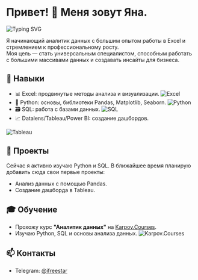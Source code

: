 # Привет! 👋 Меня зовут Яна.
![Typing SVG](https://readme-typing-svg.herokuapp.com/?lines=Аналитик+данных;Люблю+Excel+и+Python;Изучаю+SQL+и+Tableau)

Я начинающий аналитик данных с большим опытом работы в Excel и стремлением к профессиональному росту.  
Моя цель — стать универсальным специалистом, способным работать с большими массивами данных и создавать инсайты для бизнеса.

## 🚀 Навыки
- 📊 Excel: продвинутые методы анализа и визуализации.  ![Excel](https://img.shields.io/badge/Excel-Expert-green)
- 🐍 Python: основы, библиотеки Pandas, Matplotlib, Seaborn.  ![Python](https://img.shields.io/badge/Python-Beginner-yellow)
- 🗃️ SQL: работа с базами данных.  ![SQL](https://img.shields.io/badge/SQL-Intermediate-blue)
- 📈 Datalens/Tableau/Power BI: создание дашбордов.

![Tableau](https://media.giphy.com/media/0YkmGRyM2VoknitKMJ/giphy.gif?cid=ecf05e47ptdpvtqwsic02l2vzlz9tk2t2ox2kig8fxj0vwsh&ep=v1_gifs_search&rid=giphy.gif&ct=g/giphy.gif)

## 📂 Проекты
Сейчас я активно изучаю Python и SQL. В ближайшее время планирую добавить сюда свои первые проекты:
- Анализ данных с помощью Pandas.
- Создание дашборда в Tableau.

## 🎓 Обучение
- Прохожу курс **"Аналитик данных"** на [Karpov.Courses](https://karpov.courses/analytics).
- Изучаю Python, SQL и основы анализа данных.
![Karpov.Courses](https://img.shields.io/badge/Karpov.Courses-Аналитик_данных-blue)

 
## 📫 Контакты
- Telegram: [@ifreestar](https://t.me/freestar)
